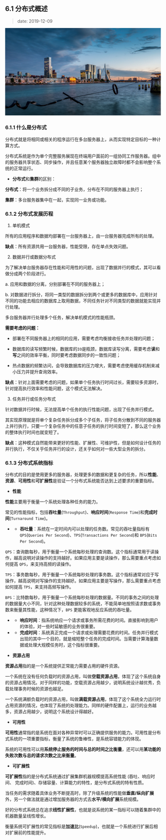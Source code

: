 ## 6.1 分布式概述

>date: 2019-12-09

![](../assets/images/61.jpg)

### 6.1.1 什么是分布式

分布式就是将相同或相关的程序运行在多台服务器上，从而实现特定目标的一种计算方式。

分布式系统是作为单个完整服务展现在终端用户面前的一组协同工作服务器。组中的服务器共享状态、同步操作，并且任意某个服务器独立故障时都不会影响整个系统的正常运行。

* **分布式**和**集群**的区别：

**分布式**：将一个业务拆分成不同的子业务，分布在不同的服务器上执行；

**集群**：多台服务器集中在一起，实现同一业务或功能。

### 6.1.2 分布式发展历程

1. 单机模式

所有的应用程序和数据均部署在一台服务器上，由一台服务器完成所有的处理。

**缺点**：所有资源共用一台服务器，性能受限，存在单点失效问题。

2. 数据并行或数据分布式

为了解决单台服务器存在性能和可用性的问题，出现了数据并行的模式，其可以看做分成两个阶段进行。

a. 应用和数据的分离，分别部署在不同的服务器上；

b. 对数据进行拆分，将同一类型的数据拆分到两个或更多的数据库中，应用针对不同的功能去相应的数据库上取用数据，不同任务针对不同类型的数据就能实现并行处理。

多台服务器并行处理多个任务，解决单机模式的性能瓶颈。

**需要考虑的问题：**

* 部署在不同服务器上的相同的应用，需要考虑均衡接收任务并处理的问题；

* 数据库的读写频繁时候，数据库的`IO`是瓶颈，数据库读写分离，需要考虑**读**和**写**之间的效率平衡，同时要考虑数据同步的一致性问题；

* 热点数据的频繁访问，会导致数据库的压力增大，需要考虑使用缓存机制来减小压力并提升查询效率。

**缺点**：针对上面需要考虑的问题，如果单个任务执行时间过长，需要较多资源时，针对提高执行效率和性能问题，这个模式无法解决。

3. 任务并行或任务分布式

针对数据并行时候，无法提高单个任务的执行性能问题，出现了任务并行模式。

其实现原理就是将单个复杂任务拆分成多个子任务，将子任务分散到不同的服务器上并行执行，只要一个复杂任务中的任意子任务的执行时间变短了，那么这个业务的整体执行时间也就变短了。

**缺点**：这种模式自然能带来更好的性能、扩展性、可维护性，但是如何设计任务的并行执行，不仅关乎任务并行的设计，还关乎如何对一些大型业务的拆分。

### 6.1.3 分布式系统指标

分布式的目的是使用更多的服务器，处理更多的数据和更复杂的任务，所以**性能**、**资源**、**可用性**和**可扩展性**是验证一个分布式系统能否达到上述要求的重要指标。

* **性能**

**性能**主要用于衡量一个系统处理各种任务的能力。

常见的性能指标，包括**吞吐量**(`Throughput`)、**响应时间**(`Response Time`)和**完成时间**(`Turnaround Time`)。

- * **吞吐量**：系统在一定时间内可以处理的任务数。常见的吞吐量指标有 `QPS`(`Queries Per Second`)、`TPS`(`Transactions Per Second`)和 `BPS`(`Bits Per Second`)。

`QPS`：查询数每秒，用于衡量一个系统每秒处理的查询数。这个指标通常用于读操作，越高说明对读操作的支持越好。如果应用主要是读操作，那么需要重点考虑如何提高 `QPS`，来支持高频的读操作。

`TPS`：事务数每秒，用于衡量一个系统每秒处理的事务数。这个指标通常对应于写操作，越高说明对写操作的支持越好。如果应用主要是写操作，那么需要重点考虑如何提高 `TPS`，来支持高频写操作。

`BPS`：比特数每秒，用于衡量一个系统每秒处理的数据量。不同的事务之间的处理的数据量大小不同，针对这种处理数据较多的系统，不能简单地按照请求数或事务数来衡量其性能，这种情况下，`BPS` 更能客观地反应系统的吞吐量。

- * **响应时间**：指系统响应一个请求或事务所需花费的时间。直接影响到用户的体验，对一些时延敏感的业务很重要。

- * **完成时间**：系统真正完成一个请求或处理需要花费的时间。任务并行模式出现的其中一个目的，就是缩短整个任务的完成时间。当需要计算海量数据或处理大规模任务时，这个指标很重要。


* **资源占用**

**资源占用**指的是一个系统提供正常能力需要占用的硬件资源。

一个系统在没有任何负载时的资源占用，叫做**空载资源占用**，体现了这个系统自身的资源占用情况。对于同样的功能，空载资源占用越少，说明系统设计越优秀，负载处理事务时候的资源也越足。

一个系统满额负载时的资源占用，叫做**满载资源占用**，体现了这个系统全力运行时占用资源的情况，也体现了系统的处理能力。同样的硬件配置上，运行的业务越多，资源占用越少，说明这个系统设计得越好。

* **可用性**

**可用性**通常指的是系统在面对各种异常时可以正确提供服务的能力。可用性是分布式系统的一项重要指标，衡量了系统的鲁棒性，是系统容错能力的体现。

系统的可用性可以用**系统停止服务的时间与总的时间之比衡量**，还可以用**某功能的失败次数与总的请求次数之比来衡量**。

* **可扩展性**

**可扩展性**指的是分布式系统通过扩展集群机器规模提高系统性能 (吞吐、响应时间、 完成时间)、存储容量、计算能力的特性，是分布式系统的特有性质。

当任务的需求随着具体业务不断提高时，除了升级系统的性能做**垂直/纵向扩展**外，另一个做法就是通过增加服务器的方式去**水平/横向扩展**系统规模。

好的分布式系统总在追求**线性扩展性**，也就是说系统的某一指标可以随着集群中的机器数量呈线性增长。

衡量系统可扩展性的常见指标是**加速比**(`Speedup`)，也就是一个系统进行扩展后相对扩展前的性能提升。